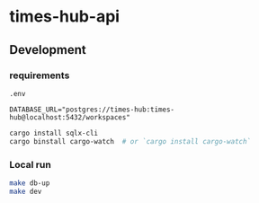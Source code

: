 # times-hub-api

## Development

### requirements

`.env`

```.env
DATABASE_URL="postgres://times-hub:times-hub@localhost:5432/workspaces"
```

```sh
cargo install sqlx-cli
cargo binstall cargo-watch  # or `cargo install cargo-watch`
```

### Local run

```sh
make db-up
make dev
```

